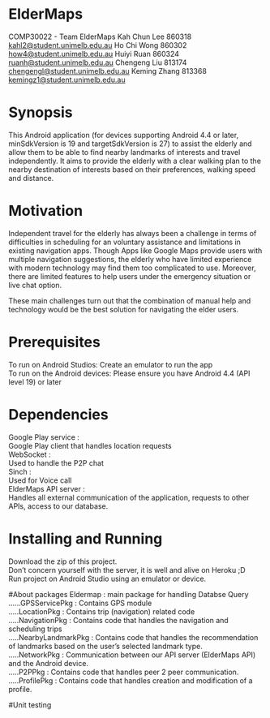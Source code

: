 # ElderMaps
COMP30022 - Team ElderMaps
Kah Chun Lee  860318    kahl2@student.unimelb.edu.au 
Ho Chi Wong    860302   how4@student.unimelb.edu.au
Huiyi Ruan        860324   ruanh@student.unimelb.edu.au
Chengeng Liu   813174   chengengl@student.unimelb.edu.au
Keming Zhang  813368   kemingz1@student.unimelb.edu.au

# Synopsis
This Android application (for devices supporting Android 4.4 or later, minSdkVersion is 19 and targetSdkVersion is 27) to assist the elderly and allow them to be able to find nearby landmarks of interests and travel independently. It aims to provide the elderly with a clear walking plan to the nearby destination of interests based on their preferences, walking speed and distance. 

# Motivation
Independent travel for the elderly has always been a challenge in terms of difficulties in scheduling for an voluntary assistance and limitations in existing navigation apps. Though Apps like Google Maps provide users with multiple navigation suggestions, the elderly who have limited experience with modern technology may find them too complicated to use. Moreover, there are limited features to help users under the emergency situation or live chat option.

These main challenges turn out that the combination of manual help and technology would be the best solution for navigating the elder users.

# Prerequisites
To run on Android Studios: Create an emulator to run the app <br/>
To run on the Android devices: Please ensure you have Android 4.4 (API level 19) or later <br/>

# Dependencies
Google Play service : <br/>
Google Play client that handles location requests <br/>
WebSocket : <br/>
Used to handle the P2P chat <br/>
Sinch :<br/>
Used for Voice call <br/>
ElderMaps API server :<br/>
Handles all external communication of the application, requests to other APIs, access to our database.<br/>


# Installing and Running
Download the zip of this project. <br/>
Don’t concern yourself with the server, it is well and alive on Heroku ;D <br/>
Run project on Android Studio using an emulator or device. <br/>

#About packages
Eldermap : main package for handling Databse Query<br/>
......GPSServicePkg : Contains GPS module<br/> 
…..LocationPkg : Contains trip (navigation) related code<br/>
…..NavigationPkg : Contains code that handles the navigation and scheduling trips<br/>
…..NearbyLandmarkPkg : Contains code that handles the recommendation of landmarks based on the user’s selected landmark type.<br/>
…..NetworkPkg : Communication between our API server (ElderMaps API) and the Android device.<br/>
…..P2PPkg : Contains code that handles peer 2 peer communication.<br/>
…..ProfilePkg : Contains code that handles creation and modification of a profile.<br/>

#Unit testing



